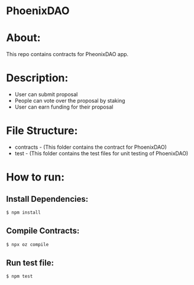 # PhoenixDAO

# About:
This repo contains contracts for PheonixDAO app.

# Description:
- User can submit proposal
- People can vote over the proposal by staking
- User can earn funding for their proposal

# File Structure:

- contracts - (This folder contains the contract for PhoenixDAO)
- test - (This folder contains the test files for unit testing of PhoenixDAO)

# How to run:

## Install Dependencies:

```sh
$ npm install 
```

## Compile Contracts:

```sh
$ npx oz compile 
```

## Run test file:

```sh
$ npm test 
```

